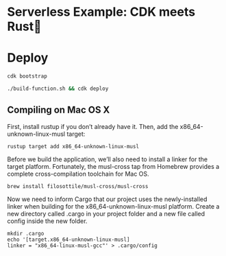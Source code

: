 # Serverless Example: CDK meets Rust🦀


# Deploy

```bash
cdk bootstrap
```

```bash
./build-function.sh && cdk deploy
```


## Compiling on Mac OS X
First, install rustup if you don’t already have it. Then, add the x86_64-unknown-linux-musl target:

```
rustup target add x86_64-unknown-linux-musl
```
Before we build the application, we’ll also need to install a linker for the target platform. Fortunately, the musl-cross tap from Homebrew provides a complete cross-compilation toolchain for Mac OS.

```
brew install filosottile/musl-cross/musl-cross
```
Now we need to inform Cargo that our project uses the newly-installed linker when building for the x86_64-unknown-linux-musl platform. Create a new directory called .cargo in your project folder and a new file called config inside the new folder.

```
mkdir .cargo
echo '[target.x86_64-unknown-linux-musl]
linker = "x86_64-linux-musl-gcc"' > .cargo/config
```